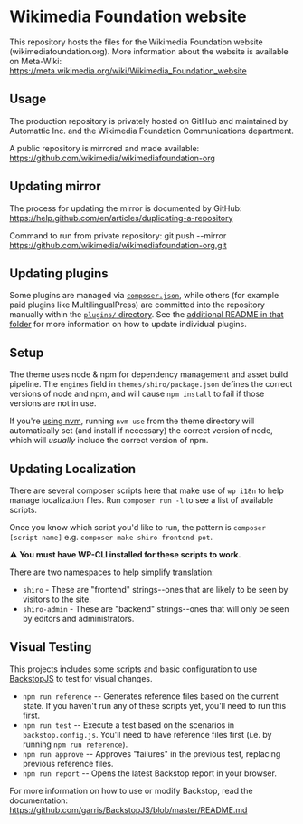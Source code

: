 # Wikimedia Foundation website

This repository hosts the files for the Wikimedia Foundation website (wikimediafoundation.org). More information about the website is available on Meta-Wiki: https://meta.wikimedia.org/wiki/Wikimedia_Foundation_website

## Usage

The production repository is privately hosted on GitHub and maintained by Automattic Inc. and the Wikimedia Foundation Communications department.

A public repository is mirrored and made available: https://github.com/wikimedia/wikimediafoundation-org

## Updating mirror

The process for updating the mirror is documented by GitHub: https://help.github.com/en/articles/duplicating-a-repository

Command to run from private repository:
  git push --mirror https://github.com/wikimedia/wikimediafoundation-org.git

## Updating plugins

Some plugins are managed via [`composer.json`](./composer.json), while others (for example paid plugins like MultilingualPress) are committed into the repository manually within the [`plugins/` directory](./plugins/). See the [additional README in that folder](./plugins/) for more information on how to update individual plugins.

## Setup

The theme uses node & npm for dependency management and asset build pipeline. The `engines` field in `themes/shiro/package.json` defines the correct versions of node and npm, and will cause `npm install` to fail if those versions are not in use.

If you're [using nvm](https://github.com/nvm-sh/nvm#installing-and-updating), running `nvm use` from the theme directory will automatically set (and install if necessary) the correct version of node, which will *usually* include the correct version of npm.

## Updating Localization

There are several composer scripts here that make use of `wp i18n` to help manage localization files. Run `composer run -l` to see a list of available scripts.

Once you know which script you'd like to run, the pattern is `composer [script name]` e.g. `composer make-shiro-frontend-pot`.

**⚠️ You must have WP-CLI installed for these scripts to work.**

There are two namespaces to help simplify translation:

- `shiro` - These are "frontend" strings--ones that are likely to be seen by visitors to the site.
- `shiro-admin` - These are "backend" strings--ones that will only be seen by editors and administrators.

## Visual Testing

This projects includes some scripts and basic configuration to use [BackstopJS](https://github.com/garris/BackstopJS) to test for visual changes.

- `npm run reference` -- Generates reference files based on the current state. If you haven't run any of these scripts yet, you'll need to run this first.
- `npm run test` -- Execute a test based on the scenarios in `backstop.config.js`. You'll need to have reference files first (i.e. by running `npm run reference`).
- `npm run approve` -- Approves "failures" in the previous test, replacing previous reference files.
- `npm run report` -- Opens the latest Backstop report in your browser.

For more information on how to use or modify Backstop, read the documentation: https://github.com/garris/BackstopJS/blob/master/README.md
